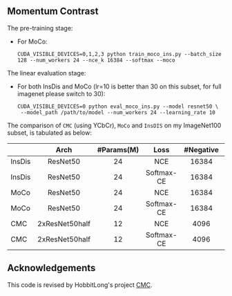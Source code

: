 
## Momentum Contrast

The pre-training stage:

- For MoCo:
    ```
    CUDA_VISIBLE_DEVICES=0,1,2,3 python train_moco_ins.py --batch_size 128 --num_workers 24 --nce_k 16384 --softmax --moco
    ```
  
The linear evaluation stage:
- For both InsDis and MoCo (lr=10 is better than 30 on this subset, for full imagenet please switch to 30):
    ```
    CUDA_VISIBLE_DEVICES=0 python eval_moco_ins.py --model resnet50 \
     --model_path /path/to/model --num_workers 24 --learning_rate 10
    ```
  
The comparison of `CMC` (using YCbCr), `MoCo` and `InsDIS` on my ImageNet100 subset, is tabulated as below:

|          |Arch | #Params(M) | Loss  | #Negative  | Accuracy |
|----------|:----:|:---:|:---:|:---:|:---:|
|  InsDis | ResNet50 | 24  | NCE  | 16384  |  --  |
|  InsDis | ResNet50 | 24  | Softmax-CE  | 16384  |  69.1  |
|  MoCo | ResNet50 | 24  | NCE  | 16384  |  --  |
|  MoCo | ResNet50 | 24  | Softmax-CE  | 16384  |  73.4  |
|  CMC | 2xResNet50half | 12  | NCE  | 4096  |  --  |
|  CMC | 2xResNet50half | 12  | Softmax-CE  | 4096  |  75.8  |


## Acknowledgements

This code is revised by HobbitLong's project [CMC](https://github.com/HobbitLong/CMC).
